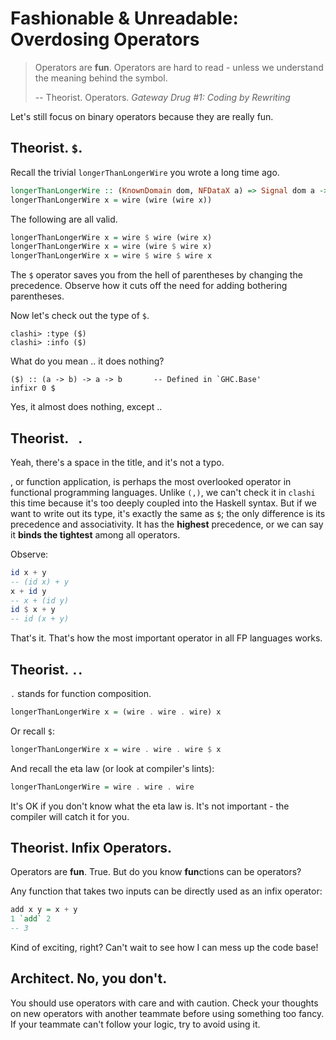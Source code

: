 # Fashionable & Unreadable: Overdosing Operators

> Operators are **fun**. Operators are hard to read - unless we understand the meaning behind the symbol.
>
> \-\- Theorist. Operators. *Gateway Drug #1: Coding by Rewriting*

Let's still focus on binary operators because they are really fun.

## Theorist. `$`.

Recall the trivial `longerThanLongerWire` you wrote a long time ago.

```haskell
longerThanLongerWire :: (KnownDomain dom, NFDataX a) => Signal dom a -> Signal dom a
longerThanLongerWire x = wire (wire (wire x))
```

The following are all valid.

```haskell
longerThanLongerWire x = wire $ wire (wire x)
longerThanLongerWire x = wire (wire $ wire x)
longerThanLongerWire x = wire $ wire $ wire x
```

The `$` operator saves you from the hell of parentheses by changing the precedence. Observe how it cuts off the need for adding bothering parentheses.

Now let's check out the type of `$`.

```console
clashi> :type ($)
clashi> :info ($)
```

What do you mean .. it does nothing?

```console
($) :: (a -> b) -> a -> b       -- Defined in `GHC.Base'
infixr 0 $
```

Yes, it almost does nothing, except ..

## Theorist. ` `.

Yeah, there's a space in the title, and it's not a typo.

, or function application, is perhaps the most overlooked operator in functional programming languages. Unlike `(,)`, we can't check it in `clashi` this time because it's too deeply coupled into the Haskell syntax. But if we want to write out its type, it's exactly the same as `$`; the only difference is its precedence and associativity. It has the **highest** precedence, or we can say it **binds the tightest** among all operators.

Observe:

```haskell
id x + y
-- (id x) + y
x + id y
-- x + (id y)
id $ x + y
-- id (x + y)
```

That's it. That's how the most important operator in all FP languages works.

## Theorist. `.`.

`.` stands for function composition.

```haskell
longerThanLongerWire x = (wire . wire . wire) x
```

Or recall `$`:

```haskell
longerThanLongerWire x = wire . wire . wire $ x
```

And recall the eta law (or look at compiler's lints):

```haskell
longerThanLongerWire = wire . wire . wire
```

It's OK if you don't know what the eta law is. It's not important - the compiler will catch it for you.

## Theorist. Infix Operators.

Operators are **fun**. True. But do you know **fun**ctions can be operators?

Any function that takes two inputs can be directly used as an infix operator:

```haskell
add x y = x + y
1 `add` 2
-- 3
```

Kind of exciting, right? Can't wait to see how I can mess up the code base!

## Architect. No, you don't.

You should use operators with care and with caution. Check your thoughts on new operators with another teammate before using something too fancy. If your teammate can't follow your logic, try to avoid using it.
